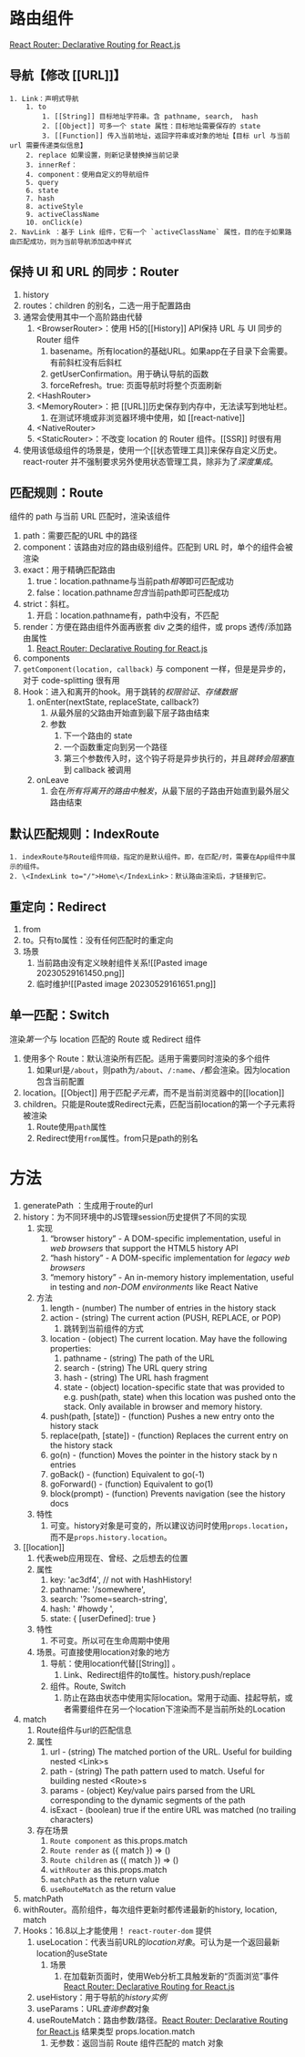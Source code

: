 # 路由组件
[React Router: Declarative Routing for React.js](https://v5.reactrouter.com/web/api/Switch) 
## 导航【修改 [[URL]]】
	1. Link：声明式导航
		1. to
			1. [[String]] 目标地址字符串。含 pathname, search,  hash 
			2. [[Object]] 可多一个 state 属性：目标地址需要保存的 state
			3. [[Function]] 传入当前地址，返回字符串或对象的地址【目标 url 与当前 url 需要传递类似信息】
		2. replace 如果设置，则新记录替换掉当前记录
		3. innerRef：
		4. component：使用自定义的导航组件
		5. query
		6. state
		7. hash
		8. activeStyle
		9. activeClassName
		10. onClick(e)
	2. NavLink ：基于 Link 组件，它有一个 `activeClassName` 属性，目的在于如果路由匹配成功，则为当前导航添加选中样式
## 保持 UI 和 URL 的同步：**Router** 
1. history
2. routes：children 的别名，二选一用于配置路由
3. 通常会使用其中一个高阶路由代替
	1. \<BrowserRouter>：使用 H5的[[History]] API保持 URL 与 UI 同步的 Router 组件
		1. basename。所有location的基础URL。如果app在子目录下会需要。有前斜杠没有后斜杠
		2. getUserConfirmation。用于确认导航的函数
		3. forceRefresh。true: 页面导航时将整个页面刷新
	2. \<HashRouter>
	3. \<MemoryRouter>：把 [[URL]]历史保存到内存中，无法读写到地址栏。
		1. 在测试环境或非浏览器环境中使用，如 [[react-native]] 
	4. \<NativeRouter>
	5. \<StaticRouter>：不改变 location 的 Router 组件。[[SSR]] 时很有用
4. 使用该低级组件的场景是，使用一个[[状态管理工具]]来保存自定义历史。react-router 并不强制要求另外使用状态管理工具，除非为了*深度集成*。
## 匹配规则：**Route**
组件的 path 与当前 URL 匹配时，渲染该组件
1. path：需要匹配的URL 中的路径
2. component：该路由对应的路由级别组件。匹配到 URL 时，单个的组件会被渲染
3. exact：用于精确匹配路由
	1. true：location.pathname与当前path*相等*即可匹配成功
	2. false：location.pathname*包含*当前path即可匹配成功
4. strict：斜杠。
	1. 开启：location.pathname有，path中没有，不匹配
5. render：方便在路由组件外面再嵌套 div 之类的组件，或 props 透传/添加路由属性
	1. [React Router: Declarative Routing for React.js](https://v5.reactrouter.com/web/api/Route/render-func) 
6. components
7. `getComponent(location, callback)` 与 component 一样，但是是异步的，对于 code-splitting 很有用
8. Hook：进入和离开的hook。用于跳转的*权限验证*、*存储数据* 
	1. onEnter(nextState, replaceState, callback?)
		1. 从最外层的父路由开始直到最下层子路由结束
		2. 参数
			1. 下一个路由的 state
			2. 一个函数重定向到另一个路径
			3. 第三个参数传入时，这个钩子将是异步执行的，并且*跳转会阻塞*直到 callback 被调用
	2. onLeave
		1. 会在*所有将离开的路由中触发*，从最下层的子路由开始直到最外层父路由结束

## 默认匹配规则：**IndexRoute**
	1. indexRoute与Route组件同级，指定的是默认组件。即，在匹配/时，需要在App组件中展示的组件。
	2. \<IndexLink to="/">Home\</IndexLink>：默认路由渲染后，才链接到它。

## 重定向：**Redirect** 
1. from
2. to。只有to属性：没有任何匹配时的重定向
3. 场景
	1. 当前路由没有定义映射组件关系![[Pasted image 20230529161450.png]] 
	2. 临时维护![[Pasted image 20230529161651.png]] 

## 单一匹配：**Switch** 
渲染*第一个*与 location 匹配的 Route 或 Redirect 组件
1. 使用多个 Route：默认渲染所有匹配。适用于需要同时渲染的多个组件
	1. 如果url是`/about`，则path为`/about`、`/:name`、`/`都会渲染。因为location包含当前配置
2. location。[[Object]] 用于匹配*子元素*，而不是当前浏览器中的[[location]] 
3. children。只能是Route或Redirect元素，匹配当前location的第一个子元素将被渲染
	1. Route使用`path`属性
	2. Redirect使用`from`属性。from只是path的别名

# 方法
1. generatePath ：生成用于route的url
2. history：为不同环境中的JS管理session历史提供了不同的实现
	1. 实现
		1. “browser history” - A DOM-specific implementation, useful in *web browsers* that support the HTML5 history API
		2. “hash history” - A DOM-specific implementation for *legacy web browsers* 
		3. “memory history” - An in-memory history implementation, useful in testing and *non-DOM environments* like React Native
	2. 方法
		1. length - (number) The number of entries in the history stack
		2. action - (string) The current action (PUSH, REPLACE, or POP)
			1. 跳转到当前组件的方式
		3. location - (object) The current location. May have the following properties:
			1. pathname - (string) The path of the URL
			2. search - (string) The URL query string
			3. hash - (string) The URL hash fragment
			4. state - (object) location-specific state that was provided to e.g. push(path, state) when this location was pushed onto the stack. Only available in browser and memory history.
		4. push(path, \[state]) - (function) Pushes a new entry onto the history stack
		5. replace(path, \[state]) - (function) Replaces the current entry on the history stack
		6. go(n) - (function) Moves the pointer in the history stack by n entries
		7. goBack() - (function) Equivalent to go(-1)
		8. goForward() - (function) Equivalent to go(1)
		9. block(prompt) - (function) Prevents navigation (see the history docs 
	3. 特性
		1. 可变。history对象是可变的，所以建议访问时使用`props.location`，而不是`props.history.location`。
3. [[location]] 
	1. 代表web应用现在、曾经、之后想去的位置
	2. 属性
		1. key: 'ac3df4', // not with HashHistory!
		2. pathname: '/somewhere',
		3. search: '?some=search-string',
		4. hash: ' #howdy ',
		5. state: { \[userDefined]: true }
	3. 特性
		1. 不可变。所以可在生命周期中使用
	4. 场景。可直接使用location对象的地方
		1. 导航：使用location代替[[String]] 。
			1. Link、Redirect组件的to属性。history.push/replace
		2. 组件。Route, Switch
			1. 防止在路由状态中使用实际location。常用于动画、挂起导航，或者需要组件在另一个location下渲染而不是当前所处的Location
4. match
	1. Route组件与url的匹配信息
	2. 属性
		1. url - (string) The matched portion of the URL. Useful for building nested \<Link>s
		2. path - (string) The path pattern used to match. Useful for building nested \<Route>s
		3. params - (object) Key/value pairs parsed from the URL corresponding to the dynamic segments of the path
		4. isExact - (boolean) true if the entire URL was matched (no trailing characters)
	3. 存在场景
		1. `Route component` as this.props.match
		2. `Route render` as ({ match }) => ()
		3. `Route children` as ({ match }) => ()
		4. `withRouter` as this.props.match
		5. `matchPath` as the return value
		6. `useRouteMatch` as the return value
5. matchPath 
6. withRouter。高阶组件，每次组件更新时都传递最新的history, location, match
7. Hooks：16.8以上才能使用！ `react-router-dom` 提供
	1. useLocation：代表当前URL的*location对象*。可认为是一个返回最新location的useState
		1. 场景
			1. 在加载新页面时，使用Web分析工具触发新的“页面浏览”事件 [React Router: Declarative Routing for React.js](https://v5.reactrouter.com/web/api/Hooks/uselocation) 
	2. useHistory：用于导航的*history实例*
	3. useParams：URL*查询参数*对象
	4. useRouteMatch：路由参数/路径。[React Router: Declarative Routing for React.js](https://v5.reactrouter.com/web/api/Hooks/useroutematch) 结果类型 props.location.match
		1. 无参数：返回当前 Route 组件匹配的 match 对象
